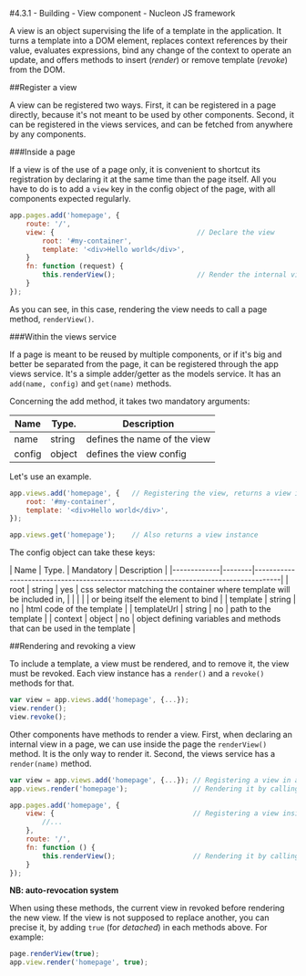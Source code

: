 #4.3.1 - Building - View component - Nucleon JS framework

A view is an object supervising the life of a template in the application. It turns a template into a DOM element, replaces context references by their value, evaluates expressions, bind any change of the context to operate an update, and offers methods to insert (_render_) or remove template (_revoke_) from the DOM.

##Register a view

A view can be registered two ways. First, it can be registered in a page directly, because it's not meant to be used by other components. Second, it can be registered in the views services, and can be fetched from anywhere by any components.

###Inside a page

If a view is of the use of a page only, it is convenient to shortcut its registration by declaring it at the same time than the page itself. All you have to do is to add a `view` key in the config object of the page, with all components expected regularly.

```javascript
app.pages.add('homepage', {
    route: '/',
    view: {                                   // Declare the view
        root: '#my-container',
        template: '<div>Hello world</div>',
    }
    fn: function (request) {
        this.renderView();                    // Render the internal view
    }
});
```

As you can see, in this case, rendering the view needs to call a page method, `renderView()`.

###Within the views service

If a page is meant to be reused by multiple components, or if it's big and better be separated from the page, it can be registered through the app views service. It's a simple adder/getter as the models service. It has an `add(name, config)` and `get(name)` methods.

Concerning the add method, it takes two mandatory arguments:

| Name    | Type.  | Description                   |
|---------|--------|-------------------------------|
| name    | string | defines the name of the view  |
| config  | object | defines the view config       |

Let's use an example.

```javascript
app.views.add('homepage', {   // Registering the view, returns a view instance
    root: '#my-container',
    template: '<div>Hello world</div>',
});

app.views.get('homepage');    // Also returns a view instance
```

The config object can take these keys:

| Name        | Type.  | Mandatory | Description                                                             |
|-------------|--------|-------------------------------------------------------------------------------------|
| root        | string | yes       | css selector matching the container where template will be included in, |
|             |        |           | or being itself the element to bind                                     |
| template    | string | no        | html code of the template                                               |
| templateUrl | string | no        | path to the template                                                    |
| context     | object | no        | object defining variables and methods that can be used in the template  |

##Rendering and revoking a view

To include a template, a view must be rendered, and to remove it, the view must be revoked.
Each view instance has a `render()` and a `revoke()` methods for that.

```javascript
var view = app.views.add('homepage', {...});
view.render();
view.revoke();
```

Other components have methods to render a view. First, when declaring an internal view in a page, we can use inside the page the `renderView()` method. It is the only way to render it. Second, the views service has a `render(name)` method.

```javascript
var view = app.views.add('homepage', {...}); // Registering a view in app views service
app.views.render('homepage');                // Rendering it by calling app views service

app.pages.add('homepage', {
    view: {                                  // Registering a view inside a page
        //...
    },
    route: '/',
    fn: function () {
        this.renderView();                   // Rendering it by calling page "renderView()" method
    }
});
```

**NB: auto-revocation system**

When using these methods, the current view in revoked before rendering the new view.
If the view is not supposed to replace another, you can precise it, by adding `true` (for _detached_) in each methods above. For example:

```javascript
page.renderView(true);
app.view.render('homepage', true);
```

